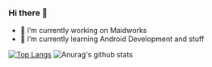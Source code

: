 ### Hi there 👋

<!--
**Skainomi/Skainomi** is a ✨ _special_ ✨ repository because its `README.md` (this file) appears on your GitHub profile.

Here are some ideas to get you started:
-->
- 🔭 I’m currently working on Maidworks
- 🌱 I’m currently learning Android Development and stuff
<!-- - 👯 I’m looking to collaborate on ... 
- 🤔 I’m looking for help with ...
- 💬 Ask me about ...
- 📫 How to reach me: ...
- 😄 Pronouns: ...
- ⚡ Fun fact: -->


[![Top Langs](https://github-readme-stats.vercel.app/api/top-langs/?username=anuraghazra)](https://github.com/Skainomi/github-readme-stats&show_icons=true&theme=dark)
![Anurag's github stats](https://github-readme-stats.vercel.app/api?username=Skainomi&show_icons=true&theme=dark)
